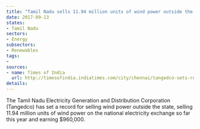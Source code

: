 ```yaml
---
title: "Tamil Nadu sells 11.94 million units of wind power outside the state"
date: 2017-09-13
states:
- Tamil Nadu
sectors:
- Energy
subsectors:
- Renewables
tags:
- 
sources:
- name: Times of India
  url: http://timesofindia.indiatimes.com/city/chennai/tangedco-sets-record-in-sale-of-wind-power-to-other-states/articleshow/60402949.cms
details:
---
```


The Tamil Nadu Electricity Generation and Distribution Corporation (Tangedco) has set a record for selling wind power outside the state, selling 11.94 million units of wind power on the national electricity exchange so far this year and earning $960,000. 

